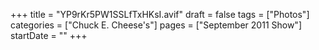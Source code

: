 +++
title = "YP9rKr5PW1SSLfTxHKsI.avif"
draft = false
tags = ["Photos"]
categories = ["Chuck E. Cheese's"]
pages = ["September 2011 Show"]
startDate = ""
+++
